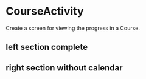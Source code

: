 # CourseActivity
Create a screen for viewing the progress in a Course.
## left section complete
## right section without calendar
